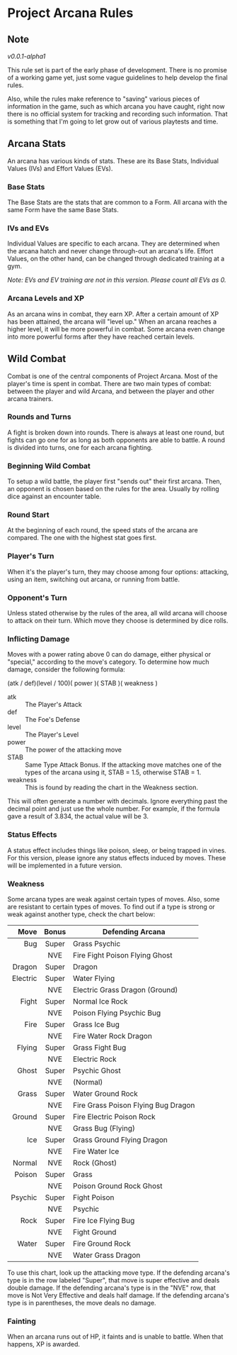 # Project Arcana Rules

## Note
*v0.0.1-alpha1*

This rule set is part of the early phase of development. There is no promise of a working game yet, just some vague guidelines to help develop the final rules.

Also, while the rules make reference to "saving" various pieces of information in the game, such as which arcana you have caught, right now there is no official system for tracking and recording such information. That is something that I'm going to let grow out of various playtests and time.

## Arcana Stats
An arcana has various kinds of stats. These are its Base Stats, Individual Values (IVs) and Effort Values (EVs).

### Base Stats
The Base Stats are the stats that are common to a Form. All arcana with the same Form have the same Base Stats.

### IVs and EVs
Individual Values are specific to each arcana. They are determined when the arcana hatch and never change through-out an arcana's life. Effort Values, on the other hand, can be changed through dedicated training at a gym.

*Note: EVs and EV training are not in this version. Please count all EVs as 0.*

### Arcana Levels and XP
As an arcana wins in combat, they earn XP. After a certain amount of XP has been attained, the arcana will "level up." When an arcana reaches a higher level, it will be more powerful in combat. Some arcana even change into more powerful forms after they have reached certain levels.


## Wild Combat
Combat is one of the central components of Project Arcana. Most of the player's time is spent in combat. There are two main types of combat: between the player and wild Arcana, and between the player and other arcana trainers.

### Rounds and Turns
A fight is broken down into rounds. There is always at least one round, but fights can go one for as long as both opponents are able to battle. A round is divided into turns, one for each arcana fighting.

### Beginning Wild Combat
To setup a wild battle, the player first "sends out" their first arcana. Then, an opponent is chosen based on the rules for the area. Usually by rolling dice against an encounter table.

### Round Start
At the beginning of each round, the speed stats of the arcana are compared. The one with the highest stat goes first.

### Player's Turn
When it's the player's turn, they may choose among four options: attacking, using an item, switching out arcana, or running from battle.

### Opponent's Turn
Unless stated otherwise by the rules of the area, all wild arcana will choose to attack on their turn. Which move they choose is determined by dice rolls.

### Inflicting Damage
Moves with a power rating above 0 can do damage, either physical or "special," according to the move's category. To determine how much damage, consider the following formula:

(atk / def)(level / 100)( power )( STAB )( weakness )

<dl>
<dt>atk</dt>
<dd>The Player's Attack</dd>

<dt>def</dt>
<dd>The Foe's Defense</dd>

<dt>level</dt>
<dd>The Player's Level</dd>

<dt>power</dt>
<dd>The power of the attacking move</dd>

<dt>STAB</dt>
<dd>Same Type Attack Bonus. If the attacking move matches one of the types of the arcana using it, STAB = 1.5, otherwise STAB = 1.</dd>

<dt>weakness</dt>
<dd>This is found by reading the chart in the Weakness section.</dd>
</dl>

This will often generate a number with decimals. Ignore everything past the decimal point and just use the whole number. For example, if the formula gave a result of 3.834, the actual value will be 3. 

### Status Effects
A status effect includes things like poison, sleep, or being trapped in vines. For this version, please ignore any status effects induced by moves. These will be implemented in a future version.

### Weakness
Some arcana types are weak against certain types of moves. Also, some are resistant to certain types of moves. To find out if a type is strong or weak against another type, check the chart below:

| Move     | Bonus | Defending Arcana                    |
|---------:|:-----:|-------------------------------------|
| Bug      | Super | Grass Psychic                       |
|          | NVE   | Fire Fight Poison Flying Ghost      |
| Dragon   | Super | Dragon                              |
| Electric | Super | Water Flying                        |
|          | NVE   | Electric Grass Dragon (Ground)      |
| Fight    | Super | Normal Ice Rock                     |
|          | NVE   | Poison Flying Psychic Bug           |
| Fire     | Super | Grass Ice Bug                       |
|          | NVE   | Fire Water Rock Dragon              |
| Flying   | Super | Grass Fight Bug                     |
|          | NVE   | Electric Rock                       |
| Ghost    | Super | Psychic Ghost                       |
|          | NVE   | (Normal)                            |
| Grass    | Super | Water Ground Rock                   |
|          | NVE   | Fire Grass Poison Flying Bug Dragon |
| Ground   | Super | Fire Electric Poison Rock           |
|          | NVE   | Grass Bug (Flying)                  |
| Ice      | Super | Grass Ground Flying Dragon          |
|          | NVE   | Fire Water Ice                      |
| Normal   | NVE   | Rock (Ghost)                        |
| Poison   | Super | Grass                               |
|          | NVE   | Poison Ground Rock Ghost            |
| Psychic  | Super | Fight Poison                        |
|          | NVE   | Psychic                             |
| Rock     | Super | Fire Ice Flying Bug                 |
|          | NVE   | Fight Ground                        |
| Water    | Super | Fire Ground Rock                    |
|          | NVE   | Water Grass Dragon                  |

To use this chart, look up the attacking move type. If the defending arcana's type is in the row labeled "Super", that move is super effective and deals double damage. If the defending arcana's type is in the "NVE" row, that move is Not Very Effective and deals half damage. If the defending arcana's type is in parentheses, the move deals no damage.

### Fainting
When an arcana runs out of HP, it faints and is unable to battle. When that happens, XP is awarded.

